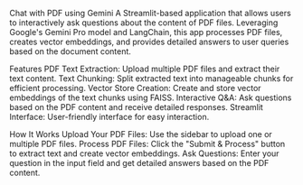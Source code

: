 Chat with PDF using Gemini
A Streamlit-based application that allows users to interactively ask questions about the content of PDF files. 
Leveraging Google's Gemini Pro  model and LangChain, this app processes PDF files, creates vector embeddings, and provides detailed answers to user queries based on the document content.

Features
PDF Text Extraction: Upload multiple PDF files and extract their text content.
Text Chunking: Split extracted text into manageable chunks for efficient processing.
Vector Store Creation: Create and store vector embeddings of the text chunks using FAISS.
Interactive Q&A: Ask questions based on the PDF content and receive detailed responses.
Streamlit Interface: User-friendly interface for easy interaction.

How It Works
Upload Your PDF Files: Use the sidebar to upload one or multiple PDF files.
Process PDF Files: Click the "Submit & Process" button to extract text and create vector embeddings.
Ask Questions: Enter your question in the input field and get detailed answers based on the PDF content.
